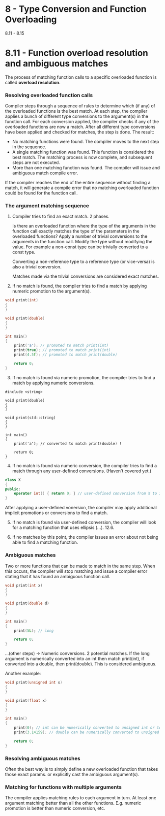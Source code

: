 # 8 - Type Conversion and Function Overloading

8.11 - 8.15

# 8.11 - Function overload resolution and ambiguous matches

The process of matching function calls to a specific overloaded function is called
**overload resolution**.

### Resolving overloaded function calls

Compiler steps through a sequence of rules to determine which (if any) of the overloaded
functions is the best match. At each step, the compiler applies a bunch of different type
conversions to the argument(s) in the function call. For each conversion applied, the
compiler checks if any of the overloaded functions are now a match. After all different
type conversions have been applied and checked for matches, the step is done. The result:

* No matching functions were found. The compiler moves to the next step in the sequence.
* A single matching function was found. This function is considered the best match. The
  matching process is now complete, and subsequent steps are not executed.
* More than one matching function was found. The compiler will issue and ambiguous match
  compile error.

If the compiler reaches the end of the entire sequence without finding a match, it will
generate a compile error that no matching overloaded function could be found for the
function call.

### The argument matching sequence

1. Compiler tries to find an exact match. 2 phases.

   Is there an overloaded function where the type of the arguments in the function call
   exactly matches the type of the parameters in the overloaded functions? Apply a number
   of trivial conversions to the arguments in the function call. Modify the type without
   modifying the value. For example a non-const type can be trivially converted to a const
   type.

   Converting a non-reference type to a reference type (or vice-versa) is also a trivial
   conversion.

   Matches made via the trivial conversions are considered exact matches.

2. If no match is found, the compiler tries to find a match by applying numeric promotion
   to the argument(s).

```c++
void print(int)
{
}

void print(double)
{
}

int main()
{
    print('a'); // promoted to match print(int)
    print(true); // promoted to match print(int)
    print(4.5f); // promoted to match print(double)

    return 0;
}
```

3. If no match is found via numeric promotion, the compiler tries to find a match by
   applying numeric conversions.

```c+++
#include <string>

void print(double)
{
}

void print(std::string)
{
}

int main()
{
    print('a'); // converted to match print(double) !

    return 0;
}
```

4. If no match is found via numeric conversion, the compiler tries to find a match through
   any user-defined conversions. (Haven't covered yet.)

```c++
class X
{
public:
    operator int() { return 0; } // user-defined conversion from X to int
}
```

   After applying a user-defined vonersion, the compiler may apply additional implicit
   promotions or conversions to find a match.

5. If no match is found via user-defined conversion, the compiler will look for a matching
   function that uses ellipsis (...). 12.6.

6. If no matches by this point, the compiler issues an error about not being able to find
   a matching function.

### Ambiguous matches
Two or more functions that can be made to match in the same step. When this occurs, the
compiler will stop matching and issue a compiler error stating that it has found an
ambiguous function call.

```c++
void print(int x)
{
}

void print(double d)
{
}

int main()
{
    print(5L); // long

    return 0;
}
```

...(other steps) -> Numeric conversions. 2 potential matches. If the long argument is
numerically converted into an int then match print(int), if converted into a double, then
print(double). This is considered ambiguous.

Another example:

```c++
void print(unsigned int x)
{
}

void print(float x)
{
}

int main()
{
    print(0); // int can be numerically converted to unsigned int or to float
    print(3.14159); // double can be numerically converted to unsigned int or to float

    return 0;
}
```

### Resolving ambiguous matches
Often the best way is to simply define a new overloaded function that takes those exact
params. or explicitly cast the ambiguous argument(s).

### Matching for functions with multiple arguments
The compiler applies matching rules to each argument in turn. At least one argument
matching better than all the other functions. E.g. numeric promotion is better than
numeric conversion, etc.
